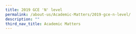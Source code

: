 ```yaml
---
title: 2019 GCE 'N' level
permalink: /about-us/Academic-Matters/2019-gce-n-level/
description: ""
third_nav_title: Academic Matters
---
```

